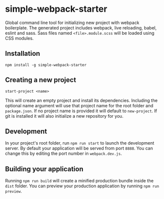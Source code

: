 # simple-webpack-starter

Global command line tool for initializing new project with webpack boilerplate. The generated project includes webpack, live reloading, babel, eslint and sass. Sass files named `<file>.module.scss` will be loaded using CSS modules.

## Installation

`npm install -g simple-webpack-starter`

## Creating a new project

```
start-project <name>
```

This will create an empty project and install its dependencies. Including the optional name argument will use that project name for the root folder and `package.json`. If no project name is provided it will default to `new-project`. If git is installed it will also initialize a new repository for you.

## Development

In your project's root folder, run `npm run start` to launch the development server. By default your application will be served from port `8888`. You can change this by editing the port number in `webpack.dev.js`.

## Building your application

Running `npm run build` will create a minified production bundle inside the `dist` folder. You can preview your production application by running `npm run preview`.